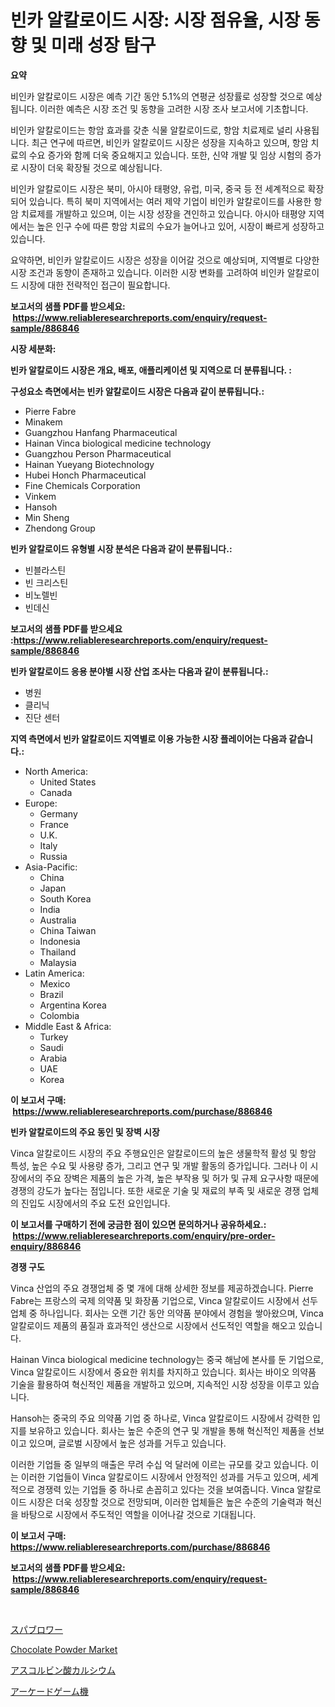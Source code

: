 <p><h1>빈카 알칼로이드 시장: 시장 점유율, 시장 동향 및 미래 성장 탐구</h1></p><p><strong>요약</strong></p>
<p><p>비인카 알칼로이드 시장은 예측 기간 동안 5.1%의 연평균 성장률로 성장할 것으로 예상됩니다. 이러한 예측은 시장 조건 및 동향을 고려한 시장 조사 보고서에 기초합니다.</p><p>비인카 알칼로이드는 항암 효과를 갖춘 식물 알칼로이드로, 항암 치료제로 널리 사용됩니다. 최근 연구에 따르면, 비인카 알칼로이드 시장은 성장을 지속하고 있으며, 항암 치료의 수요 증가와 함께 더욱 중요해지고 있습니다. 또한, 신약 개발 및 임상 시험의 증가로 시장이 더욱 확장될 것으로 예상됩니다.</p><p>비인카 알칼로이드 시장은 북미, 아시아 태평양, 유럽, 미국, 중국 등 전 세계적으로 확장되어 있습니다. 특히 북미 지역에서는 여러 제약 기업이 비인카 알칼로이드를 사용한 항암 치료제를 개발하고 있으며, 이는 시장 성장을 견인하고 있습니다. 아시아 태평양 지역에서는 높은 인구 수에 따른 항암 치료의 수요가 늘어나고 있어, 시장이 빠르게 성장하고 있습니다.</p><p>요약하면, 비인카 알칼로이드 시장은 성장을 이어갈 것으로 예상되며, 지역별로 다양한 시장 조건과 동향이 존재하고 있습니다. 이러한 시장 변화를 고려하여 비인카 알칼로이드 시장에 대한 전략적인 접근이 필요합니다.</p></p>
<p><strong>보고서의 샘플 PDF를 받으세요: &nbsp;<a href="https://www.reliableresearchreports.com/enquiry/request-sample/886846">https://www.reliableresearchreports.com/enquiry/request-sample/886846</a></strong></p>
<p><strong>시장 세분화:</strong></p>
<p><strong> 빈카 알칼로이드 시장은 개요, 배포, 애플리케이션 및 지역으로 더 분류됩니다. :</strong></p>
<p><strong>구성요소 측면에서는 빈카 알칼로이드 시장은 다음과 같이 분류됩니다.:</strong></p>
<p><ul><li>Pierre Fabre</li><li>Minakem</li><li>Guangzhou Hanfang Pharmaceutical</li><li>Hainan Vinca biological medicine technology</li><li>Guangzhou Person Pharmaceutical</li><li>Hainan Yueyang Biotechnology</li><li>Hubei Honch Pharmaceutical</li><li>Fine Chemicals Corporation</li><li>Vinkem</li><li>Hansoh</li><li>Min Sheng</li><li>Zhendong Group</li></ul></p>
<p><strong> 빈카 알칼로이드 유형별 시장 분석은 다음과 같이 분류됩니다.:</strong></p>
<p><ul><li>빈블라스틴</li><li>빈 크리스틴</li><li>비노렐빈</li><li>빈데신</li></ul></p>
<p><strong>보고서의 샘플 PDF를 받으세요 :<a href="https://www.reliableresearchreports.com/enquiry/request-sample/886846">https://www.reliableresearchreports.com/enquiry/request-sample/886846</a></strong></p>
<p><strong> 빈카 알칼로이드 응용 분야별 시장 산업 조사는 다음과 같이 분류됩니다.:</strong></p>
<p><ul><li>병원</li><li>클리닉</li><li>진단 센터</li></ul></p>
<p><strong>지역 측면에서 빈카 알칼로이드 지역별로 이용 가능한 시장 플레이어는 다음과 같습니다.:</strong></p>
<p><ul>
    <li>
        North America:
        <ul>
            <li>United States</li>
            <li>Canada</li>
        </ul>
    </li>
    <li>
        Europe:
        <ul>
            <li>Germany</li>
            <li>France</li>
            <li>U.K.</li>
            <li>Italy</li>
            <li>Russia</li>
        </ul>
    </li>
    <li>
        Asia-Pacific:
        <ul>
            <li>China</li>
            <li>Japan</li>
            <li>South Korea</li>
            <li>India</li>
            <li>Australia</li>
            <li>China Taiwan</li>
            <li>Indonesia</li>
            <li>Thailand</li>
            <li>Malaysia</li>
        </ul>
    </li>
    <li>
        Latin America:
        <ul>
            <li>Mexico</li>
            <li>Brazil</li>
            <li>Argentina Korea</li>
            <li>Colombia</li>
        </ul>
    </li>
    <li>
        Middle East & Africa:
        <ul>
            <li>Turkey</li>
            <li>Saudi</li>
            <li>Arabia</li>
            <li>UAE</li>
            <li>Korea</li>
        </ul>
    </li>
    </ul></p>
<p><strong>이 보고서 구매: &nbsp;<a href="https://www.reliableresearchreports.com/purchase/886846">https://www.reliableresearchreports.com/purchase/886846</a></strong></p>
<p><strong>빈카 알칼로이드의 주요 동인 및 장벽 시장</strong></p>
<p><p>Vinca 알칼로이드 시장의 주요 주행요인은 알칼로이드의 높은 생물학적 활성 및 항암 특성, 높은 수요 및 사용량 증가, 그리고 연구 및 개발 활동의 증가입니다. 그러나 이 시장에서의 주요 장벽은 제품의 높은 가격, 높은 부작용 및 허가 및 규제 요구사항 때문에 경쟁의 강도가 높다는 점입니다. 또한 새로운 기술 및 재료의 부족 및 새로운 경쟁 업체의 진입도 시장에서의 주요 도전 요인입니다.</p></p>
<p><strong>이 보고서를 구매하기 전에 궁금한 점이 있으면 문의하거나 공유하세요.: &nbsp;<a href="https://www.reliableresearchreports.com/enquiry/pre-order-enquiry/886846">https://www.reliableresearchreports.com/enquiry/pre-order-enquiry/886846</a></strong></p>
<p><strong>경쟁 구도</strong></p>
<p><p>Vinca 산업의 주요 경쟁업체 중 몇 개에 대해 상세한 정보를 제공하겠습니다. Pierre Fabre는 프랑스의 국제 의약품 및 화장품 기업으로, Vinca 알칼로이드 시장에서 선두 업체 중 하나입니다. 회사는 오랜 기간 동안 의약품 분야에서 경험을 쌓아왔으며, Vinca 알칼로이드 제품의 품질과 효과적인 생산으로 시장에서 선도적인 역할을 해오고 있습니다.</p><p>Hainan Vinca biological medicine technology는 중국 해남에 본사를 둔 기업으로, Vinca 알칼로이드 시장에서 중요한 위치를 차지하고 있습니다. 회사는 바이오 의약품 기술을 활용하여 혁신적인 제품을 개발하고 있으며, 지속적인 시장 성장을 이루고 있습니다.</p><p>Hansoh는 중국의 주요 의약품 기업 중 하나로, Vinca 알칼로이드 시장에서 강력한 입지를 보유하고 있습니다. 회사는 높은 수준의 연구 및 개발을 통해 혁신적인 제품을 선보이고 있으며, 글로벌 시장에서 높은 성과를 거두고 있습니다.</p><p>이러한 기업들 중 일부의 매출은 무려 수십 억 달러에 이르는 규모를 갖고 있습니다. 이는 이러한 기업들이 Vinca 알칼로이드 시장에서 안정적인 성과를 거두고 있으며, 세계적으로 경쟁력 있는 기업들 중 하나로 손꼽히고 있다는 것을 보여줍니다. Vinca 알칼로이드 시장은 더욱 성장할 것으로 전망되며, 이러한 업체들은 높은 수준의 기술력과 혁신을 바탕으로 시장에서 주도적인 역할을 이어나갈 것으로 기대됩니다.</p></p>
<p><strong>이 보고서 구매: &nbsp; <a href="https://www.reliableresearchreports.com/purchase/886846">https://www.reliableresearchreports.com/purchase/886846</a></strong></p>
<p><strong>보고서의 샘플 PDF를 받으세요: &nbsp;<a href="https://www.reliableresearchreports.com/enquiry/request-sample/886846">https://www.reliableresearchreports.com/enquiry/request-sample/886846</a></strong><strong></strong></p>
<p>&nbsp;</p>
<p><p><a href="https://medium.com/@torreyjones1910/%E3%82%B9%E3%83%91%E3%83%96%E3%83%AD%E3%83%AF%E3%83%BC%E5%B8%82%E5%A0%B4%E3%81%AE%E3%82%A4%E3%83%B3%E3%82%B5%E3%82%A4%E3%83%88-%E5%B8%82%E5%A0%B4%E5%8B%95%E5%90%91-%E6%88%90%E9%95%B7-2024%E5%B9%B4%E3%81%8B%E3%82%892031%E5%B9%B4%E3%81%BE%E3%81%A7%E3%81%AE%E4%BA%88%E6%B8%AC-ecea315e52c8">スパブロワー</a></p><p><a href="https://github.com/moyahfrancoestellec51j635wcx/Market-Research-Report-List-1/blob/main/chocolate-powder-market.md">Chocolate Powder Market</a></p><p><a href="https://medium.com/@ferneconroy11/%E3%82%AB%E3%83%AB%E3%82%B7%E3%82%A6%E3%83%A0%E3%82%A2%E3%82%B9%E3%82%B3%E3%83%AB%E3%83%99%E3%83%BC%E3%83%88%E3%81%AE%E5%B8%82%E5%A0%B4%E3%82%B7%E3%82%A7%E3%82%A2%E3%81%AE%E9%80%B2%E5%8C%96%E3%81%A8%E5%B8%82%E5%A0%B4%E6%88%90%E9%95%B7%E3%83%88%E3%83%AC%E3%83%B3%E3%83%892024%E5%B9%B4%E3%81%8B%E3%82%892031%E5%B9%B4%E3%81%BE%E3%81%A7-2cd687bc7ee1">アスコルビン酸カルシウム</a></p><p><a href="https://github.com/lily-u-genius/Market-Research-Report-List-1/blob/main/195824417542.md">アーケードゲーム機</a></p></p>
